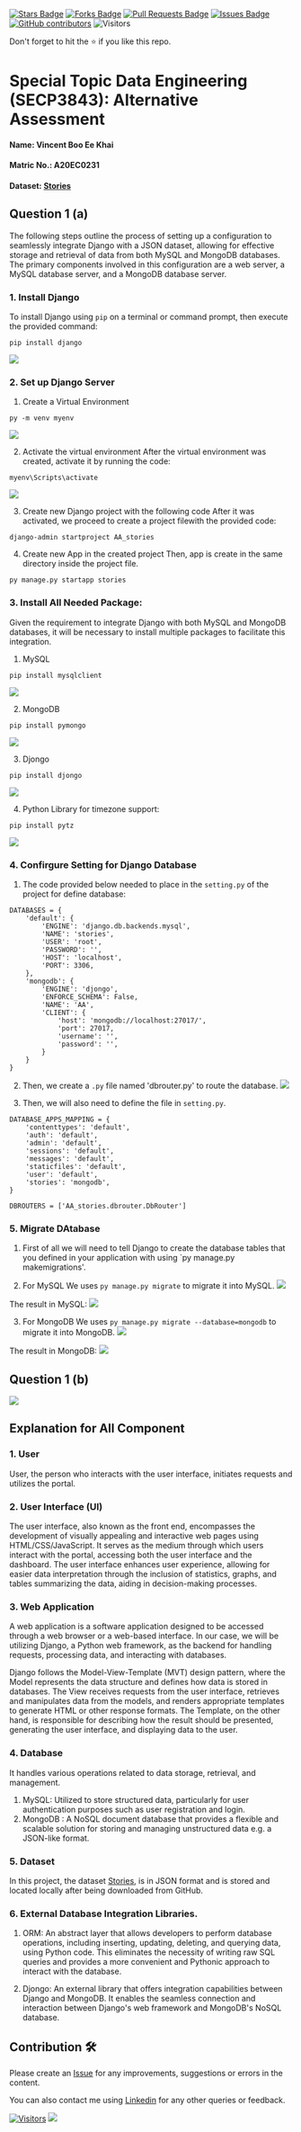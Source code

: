 <a href="https://github.com/drshahizan/SECP3843/stargazers"><img src="https://img.shields.io/github/stars/drshahizan/SECP3843" alt="Stars Badge"/></a>
<a href="https://github.com/drshahizan/SECP3843/network/members"><img src="https://img.shields.io/github/forks/drshahizan/SECP3843" alt="Forks Badge"/></a>
<a href="https://github.com/drshahizan/SECP3843/pulls"><img src="https://img.shields.io/github/issues-pr/drshahizan/SECP3843" alt="Pull Requests Badge"/></a>
<a href="https://github.com/drshahizan/SECP3843/issues"><img src="https://img.shields.io/github/issues/drshahizan/SECP3843" alt="Issues Badge"/></a>
<a href="https://github.com/drshahizan/SECP3843/graphs/contributors"><img alt="GitHub contributors" src="https://img.shields.io/github/contributors/drshahizan/SECP3843?color=2b9348"></a>
![Visitors](https://api.visitorbadge.io/api/visitors?path=https%3A%2F%2Fgithub.com%2Fdrshahizan%2FSECP3843&labelColor=%23d9e3f0&countColor=%23697689&style=flat)


Don't forget to hit the :star: if you like this repo.

# Special Topic Data Engineering (SECP3843): Alternative Assessment

#### Name: Vincent Boo Ee Khai
#### Matric No.: A20EC0231
#### Dataset: [Stories](https://github.com/drshahizan/dataset/tree/main/mongodb/07-stories)

## Question 1 (a)
The following steps outline the process of setting up a configuration to seamlessly integrate Django with a JSON dataset, allowing for effective storage and retrieval of data from both MySQL and MongoDB databases. The primary components involved in this configuration are a web server, a MySQL database server, and a MongoDB database server.

### 1. Install Django
To install Django using `pip` on a terminal or command prompt, then execute the provided command:
```
pip install django
```
<img src="https://github.com/drshahizan/SECP3843/assets/120615951/450f9692-82d7-4369-bfd9-839ad30ab0d5"></img>

### 2. Set up Django Server
1. Create a Virtual Environment
```
py -m venv myenv
```
<img src="https://github.com/drshahizan/SECP3843/assets/120615951/487a673a-93b1-47cc-96ca-3586f83d06a7"></img>

2. Activate the virtual environment
After the virtual environment was created, activate it by running the code:
```
myenv\Scripts\activate
```
<img src="https://github.com/drshahizan/SECP3843/assets/120615951/dd99ae8d-bd7b-4275-a612-ca84e6335554"></img>

3. Create new Django project with the following code
After it was activated, we proceed to create a project filewith the provided code:
```
django-admin startproject AA_stories
```

4. Create new App in the created project
Then, app is create in the same directory inside the project file.
```
py manage.py startapp stories
```

### 3. Install All Needed Package:
Given the requirement to integrate Django with both MySQL and MongoDB databases, it will be necessary to install multiple packages to facilitate this integration.
1. MySQL
```
pip install mysqlclient
```
<img src="https://github.com/drshahizan/SECP3843/assets/120615951/3680612f-d051-47c8-8ffe-9b424f2269c9"></img>

2. MongoDB
```
pip install pymongo
```
<img src="https://github.com/drshahizan/SECP3843/assets/120615951/5dc3e3f0-03e4-4978-a930-cdf3448a8ee3"></img>

3. Djongo
```
pip install djongo
```
<img src="https://github.com/drshahizan/SECP3843/assets/120615951/7b590887-4f7e-4e08-bffc-1b5aa924d6c5"></img>

4. Python Library for timezone support:
```
pip install pytz
```
<img src="https://github.com/drshahizan/SECP3843/assets/120615951/228e7502-4807-4298-8753-62a482cb0669"></img>

### 4. Confirgure Setting for Django Database
1. The code provided below needed to place in the `setting.py` of the project for define database:
```
DATABASES = {
    'default': {
        'ENGINE': 'django.db.backends.mysql',
        'NAME': 'stories',
        'USER': 'root',
        'PASSWORD': '',
        'HOST': 'localhost',
        'PORT': 3306,
    },
    'mongodb': {
        'ENGINE': 'djongo',
        'ENFORCE_SCHEMA': False,
        'NAME': 'AA',
        'CLIENT': {
            'host': 'mongodb://localhost:27017/',
            'port': 27017,
            'username': '',
            'password': '',
        }
    }
}
```

2. Then, we create a `.py` file named 'dbrouter.py' to route the database.
<img src="https://github.com/drshahizan/SECP3843/assets/120615951/17f0087f-e949-4b02-97f8-9237f22afc31"></img>

3. Then, we will also need to define the file in `setting.py`.
```
DATABASE_APPS_MAPPING = {
    'contenttypes': 'default',
    'auth': 'default',
    'admin': 'default',
    'sessions': 'default',
    'messages': 'default',
    'staticfiles': 'default',
    'user': 'default',
    'stories': 'mongodb',
}

DBROUTERS = ['AA_stories.dbrouter.DbRouter']
```


### 5. Migrate DAtabase
1. First of all we will need to tell Django to create the database tables that you defined in your application with using `py manage.py makemigrations'.

2. For MySQL
We uses `py manage.py migrate` to migrate it into MySQL.
<img src="https://github.com/drshahizan/SECP3843/assets/120615951/e50d3c22-5eb0-4caa-8dfb-f8674358f425"></img>

The result in MySQL:
<img src="https://github.com/drshahizan/SECP3843/assets/120615951/975dfc8e-e333-415c-891f-69dfa0fd0be5"></img>

3. For MongoDB
We uses `py manage.py migrate --database=mongodb` to migrate it into MongoDB.
<img src="https://github.com/drshahizan/SECP3843/assets/120615951/003f66a6-0135-4591-9bae-747aeb0fc404"></img>

The result in MongoDB:
<img src="https://github.com/drshahizan/SECP3843/assets/120615951/92454593-9255-4e2c-a41b-7d191c0102f5"></img>

## Question 1 (b)
<img src="https://github.com/drshahizan/SECP3843/assets/120615951/1fc6cd76-1929-46d7-a133-a7c987f932e6"></img>


## Explanation for All Component
### 1. User
User, the person who interacts with the user interface, initiates requests and utilizes the portal.

### 2. User Interface (UI)
The user interface, also known as the front end, encompasses the development of visually appealing and interactive web pages using HTML/CSS/JavaScript. It serves as the medium through which users interact with the portal, accessing both the user interface and the dashboard. The user interface enhances user experience, allowing for easier data interpretation through the inclusion of statistics, graphs, and tables summarizing the data, aiding in decision-making processes.

### 3. Web Application
A web application is a software application designed to be accessed through a web browser or a web-based interface. In our case, we will be utilizing Django, a Python web framework, as the backend for handling requests, processing data, and interacting with databases. 

Django follows the Model-View-Template (MVT) design pattern, where the Model represents the data structure and defines how data is stored in databases. The View receives requests from the user interface, retrieves and manipulates data from the models, and renders appropriate templates to generate HTML or other response formats. The Template, on the other hand, is responsible for describing how the result should be presented, generating the user interface, and displaying data to the user.

### 4. Database
It handles various operations related to data storage, retrieval, and management.
1. MySQL: Utilized to store structured data, particularly for user authentication purposes such as user registration and login.
2. MongoDB : A NoSQL document database that provides a flexible and scalable solution for storing and managing unstructured data e.g. a JSON-like format.

### 5. Dataset
In this project, the dataset [Stories](https://github.com/drshahizan/dataset/tree/main/mongodb/07-stories), is in JSON format and is stored and located locally after being downloaded from GitHub.

### 6. External Database Integration Libraries.
1. ORM: An abstract layer that allows developers to perform database operations, including inserting, updating, deleting, and querying data, using Python code. This eliminates the necessity of writing raw SQL queries and provides a more convenient and Pythonic approach to interact with the database.

2. Djongo: An external library that offers integration capabilities between Django and MongoDB. It enables the seamless connection and interaction between Django's web framework and MongoDB's NoSQL database.



## Contribution 🛠️
Please create an [Issue](https://github.com/drshahizan/special-topic-data-engineering/issues) for any improvements, suggestions or errors in the content.

You can also contact me using [Linkedin](https://www.linkedin.com/in/drshahizan/) for any other queries or feedback.

[![Visitors](https://api.visitorbadge.io/api/visitors?path=https%3A%2F%2Fgithub.com%2Fdrshahizan&labelColor=%23697689&countColor=%23555555&style=plastic)](https://visitorbadge.io/status?path=https%3A%2F%2Fgithub.com%2Fdrshahizan)
![](https://hit.yhype.me/github/profile?user_id=81284918)


